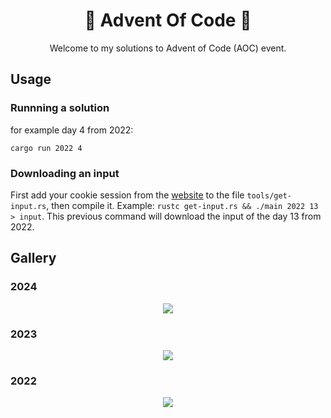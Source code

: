 <h1 align="center">🎄 Advent Of Code 🎄</h1>

<p align="center">Welcome to my solutions to Advent of Code (AOC) event.</p>


## Usage

### Runnning a solution
for example day 4 from 2022:
```
cargo run 2022 4
```
### Downloading an input

First add your cookie session from the [website](https://adventofcode.com/) to the file `tools/get-input.rs`, then compile it. Example: `rustc get-input.rs && ./main 2022 13 > input`. This previous command will download the input of the day 13 from 2022.

## Gallery

### 2024
<div align="center">
  <img src="https://github.com/user-attachments/assets/02fdfa3d-b9f0-49c8-8ea6-c4f82beb7636" />
</div>


### 2023
<div align="center">
  <img src="https://github.com/regalk13/AdventOfCode/assets/72028266/ef7fe482-292d-43f2-b257-724acb2615ec" />
</div>

### 2022
<div align="center">
  <img src="https://user-images.githubusercontent.com/72028266/209473755-396c7837-ceaf-46b1-9745-e1a13ffec34b.png" />
</div>

<br>
